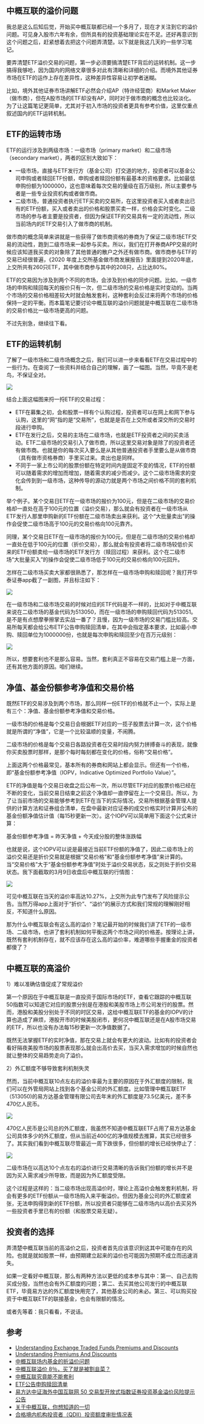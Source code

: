 ## 中概互联的溢价问题

我总是这么后知后觉，开始买中概互联都已经一个多月了，现在才关注到它的溢价问题。可见身入股市六年有余，但所具有的投资基础理论实在不足。还好再意识到这个问题之后，赶紧想着去把这个问题弄清楚。以下就是我这几天的一些学习笔记。

要弄清楚ETF溢价交易的问题，第一步必须要搞清楚ETF背后的运转机制。这一步搞得我够呛，因为国内的网络文章很多对此有清晰和详细的介绍。而境外其他证券市场在ETF的运作上存在差异性，这种差异性容易让初学者迷糊。

比如，境外其他证券市场讲解ETF必然会介绍AP（特许经营商）和Market Maker（做市商），但在A股市场的ETF却没有AP，同时对于做市商的概念也比较淡化。为了让这篇笔记更简单，尤其对于初入市场的投资者更具有参考价值，这里仅重点叙述国内的ETF运转机制。


## ETF的运转市场

ETF的运行涉及到两级市场：一级市场（primary market）和二级市场（secondary market），两者的区别大致如下：

- 一级市场，直接与ETF发行方（基金公司）打交道的地方，投资者可以基金公司申购或者赎回ETF份额，申购或者赎回份额有最基本的资格要求。比如最低申购份额为1000000，这也意味着每次交易的量级在百万级别，所以主要参与者是一些专业投资机构或者做市商。
- 二级市场，普通投资者执行ETF买卖的交易所，在这里投资者买入或者卖出已有的ETF份额，买入或者卖出的价格和股票买卖一样，价格会实时变化。二级市场的参与者主要是投资者，但因为保证ETF的交易具有一定的流动性，所以当前场内的ETF交易引入了做市商的机制。

做市商的概念简单来讲就是一些获得了做市商资格的券商为了保证二级市场ETF交易的流动性，跑到二级市场来一起参与买卖。所以，我们在打开券商APP交易的时候应该知道我买卖的对象除了其他普通的散户之外还有做市商。做市商参与ETF的交易已经很普遍，《2020 年度上交所基金做市商发展报告》里面提到2020年底，上交所共有260只ETF，其中做市商参与其中的208只，占比达80%。

ETF的交易因为涉及到两个不同的市场，会涉及到价格的同步问题。比如，一级市场的申购和赎回每天的报价只有一次，但二级市场的交易价格是实时变动的。当两个市场的交易价格相差较大时就会触发套利，这种套利会反过来将两个市场的价格保持一定的平衡。而本篇笔记要讨论中概互联的溢价问题就是中概互联在二级市场的交易价格比一级市场更高的问题。

不过先别急，继续往下看。


## ETF的运转机制

了解了一级市场和二级市场概念之后，我们可以进一步来看看ETF在交易过程中的一些行为。在查阅了一些资料并结合自己的理解，画了一幅图。当然，毕竟不是老鸟，不保证全对。

![](./ETF-mechanism.png)

结合上面这幅图来捋一捋ETF的交易过程：

- ETF在募集之初，会和股票一样有个认购过程，投资者可以在网上和网下参与认购，这里的“网”指的是“交易所”，也就是是否在上交所或者深交所的交易时段进行申购。
- ETF在发行之后，交易的主场在二级市场，也就是ETF投资者之间的买卖活动。ETF二级市场的交易引入了做市商，所以这里交易对象是除了的投资者还有做市商。也就是你的每次买入要么是从其他普通投资者手里要么是从做市商（具有做市资格券商）手里买过来。卖出也是同样。
- 不同于一家上市公司的股票份额在特定时间内是固定不变的情况，ETF的份额可以随着需求的增加而增加，随着需求的减少而减少。这个二级市场需求的变化会传到到一级市场，这种传导的源动力就是两个市场之间价格不同的套利机制。

举个例子。某个交易日ETF在一级市场的报价为100元，但是在二级市场的交易价格却一直处在高于100元的位置（溢价交易），那么就会有投资者在一级市场从ETF发行人那里申购新的ETF份额在二级市场卖出来获利。这个“大批量卖出”的操作会促使二级市场高于100元的交易价格向100元靠齐。

同理，某个交易日ETF在一级市场的报价为100元，但是在二级市场的交易价格却一直处在低于100元的位置（折价交易），那么就会有投资者将二级市场较低价买来的ETF份额卖给一级市场的ETF发行方（赎回过程）来获利。这个在二级市场“大批量买入”的操作会促使二级市场低于100元的交易价格向100元回升。

怎样在二级市场买卖大家都很熟悉了，那怎样在一级市场申购和赎回呢？我打开华泰证券app截了一副图，并且标注如下：

![](./etf-trade-type.png)

在一级市场和二级市场交易的时候对应的ETF代码是不一样的，比如对于中概互联来说在二级市场的基金代码为513050，而在一级市场的申购赎回代码为513051。是不是有点想摩拳擦掌去实战一番了？且慢，因为一级市场的交易门槛比较高。交易所每天都会给公布ETF公告申购赎回清单，在其中会指定基本要求，比如最小申购、赎回单位为1000000份，也就是每次申购和赎回至少在百万元级别：

![](./pcf.png)

所以，想要套利也不是那么容易。当然，套利真正不容易在交易门槛上是一方面，还有其他方面的原因。咱们继续。


## 净值、基金份额参考净值和交易价格

既然ETF的交易涉及到两个市场，那么同样一份ETF的价格就不止一个，实际上是有三个：净值、基金份额参考净值和交易价格。

一级市场的价格是每个交易日会根据ETF对应的一揽子股票去计算一次，这个价格就是所谓的“净值”，它是一个比较温顺的变量，不闹腾。

二级市场的价格是每个交易日各路投资者在交易时段内努力拼搏奋斗的表现，就像你买卖股票时那样，是那个每时每刻都在变化的价格，俗称“交易价格”。

上面这两个价格最常见，基本所有的券商和网站上都会显示。但还有一个价格，即“基金份额参考净值（IOPV，Indicative Optimized Portfolio Value）”。

ETF的净值是每个交易日收盘之后公布一次，所以尽管ETF对应的股票价格已经在不断的变化，当前交易日结束之前这个净值却一直停留在上一个交易日。所以，为了让当前市场的交易能够参考到ETF在当下的实际情况，交易所根据基金管理人提供的计算方法和证券组合清单，在盘中最新对应证券的成交价格实时计算并公布的基金份额净值估计值（每15秒更新一次）。这个IOPV可以简单用下面这个公式来计算：

  基金份额参考净值 = 昨天净值 + 今天成分股的整体涨跌幅

也就是说，这个IOPV可以说是最接近当前ETF份额的净值了，因此二级市场上的溢价交易还是折价交易就是根据“交易价格”和“基金份额参考净值”来计算的。当“交易价格”大于“基金份额参考净值”时处于溢价交易状态，反之则处于折价交易状态。我下面截取的3月9日收盘后中概互联的行情图：

![](./3types-of-price.png)

可见中概互联在当天的溢价率高达10.27%，上交所为此专门发布了风险提示公告。当然万得app上面对于“折价”、“溢价”的展示方式和我们常规的理解刚好相反，不知道什么原因。

那为什么中概互联会有这么高的溢价？笔记最开始的时候我们讲了ETF的一级市场、二级市场，也讲了套利机制如何平衡这两个市场之间的价格差。按理论上讲，既然有套利机制存在，就不应该存在这么高的溢价率，难道哪些手握重金的投资者都傻了？


## 中概互联的高溢价

1）难以准确估值促成了常规溢价

第一个原因在于中概互联是一直投资于国际市场的ETF，查看它跟踪的中概互联50指数可以知道它对应的股票分别是在港股和美股市场上市公司发行的股票。然而，港股和美股分别处于不同的时区交易，这给中概互联ETF的基金的IOPV的计算也造成了麻烦，港股开市的时候美股闭市，更何况中概互联还是在A股市场交易的ETF，所以也没有办法每15秒更新一次净值数据了。

既然无法掌握ETF的实时净值，那在交易上就会有更大的波动。比如有的投资者会看好隔夜美股市场的股票表现那么就会出高价去买，当买入需求增加的时候自然也就让整体的交易趋势走向了溢价。

2）外汇额度不够导致套利机制失灵

然而，当前中概互联10点左右的溢价率最为主要的原因在于外汇额度的限制，我们可以在外管局网站上找到各个基金公司的外汇额度。比如管理中概互联ETF（513050)的易方达基金管理有限公司去年末的外汇额度是73.5亿美元，差不多470亿人民币。

![](./waihui.png)

470亿人民币是公司总的外汇额度，我虽然不知道中概互联ETF占用了易方达基金公司具体多少的外汇额度，但从当前近400亿的净值规模去推算，其实已经很多了。其实我们看到中概互联尽管最近一周下跌很多，但份额的增长已经快停止了：

![](./zg.png)

二级市场在以高达10个点左右的溢价进行交易清晰的告诉我们份额的增长并不是因为买入需求减少所导致，而是因为外汇额度受限。

这个过程是这样的：当二级市场出现高溢价时，理论上高溢价会触发套利机制，将会有更多的ETF份额从一级市场购入来平衡溢价。但因为基金公司的外汇额度紧张，无法申购得到新的ETF份额，所以投资者只能够在二级市场内以高价去买另外一些投资者手里已有的份额（和股票交易无疑）。


## 投资者的选择

弄清楚中概互联当前的高溢价之后，投资者首先应该意识到这其中可能存在的风险。也就是就如股票一样，由预期建立起来的溢价也可能因为预期不成立而迅速消失。

如果一定看好中概互联，那么有两种方法以更低的成本参与其中：第一、自己去购买成分股，当然也会有外汇额度的问题；第二、去买其他公司发行的中概互联ETF，毕竟易方达的外汇额度快用完了，其他基金公司的未必。第三、可以购买投资于中概互联ETF的联接基金，也会有限额的情况。

或者先等着：我只看看，不说话。


## 参考


- [Understanding Exchange Traded Funds Premiums and Discounts](https://www.mackenzieinvestments.com/content/dam/final/corporate/mackenzie/docs/etfs/mm-premiums-discounts-en.pdf)
- [Understanding Premiums And Discounts](https://www.etf.com/etf-education-center/etf-basics/understanding-premiums-and-discounts)
- [中概互联场内基金的折溢价问题](https://zhuanlan.zhihu.com/p/411877945)
- [中概互联溢价 8％，买了就是被割韭菜？](https://new.qq.com/omn/20211208/20211208A016BW00.html)
- [中概互联究竟能不能套利](https://xueqiu.com/9896517675/200050583)
- [ETF公告申购赎回清单](http://www.sse.com.cn/disclosure/fund/etflist/)
- [易方达中证海外中国互联网 50 交易型开放式指数证券投资基金溢价风险提示公告](http://www.sse.com.cn//disclosure/fund/announcement/c/new/2022-03-10/513050_20220310_1_8xi0AYSf.pdf)
- [关于中概互联，你想知道的一切](https://www.anewsday.com/post/209614.html)
- [合格境内机构投资者（QDII）投资额度审批情况表](http://www.safe.gov.cn/safe/2018/0425/16849.html)

